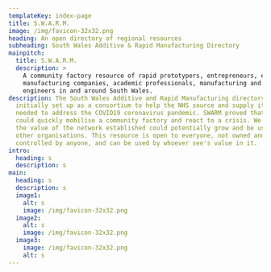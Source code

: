 ```yaml
---
templateKey: index-page
title: S.W.A.R.M.
image: /img/favicon-32x32.png
heading: An open directory of regional resources
subheading: South Wales Additive & Rapid Manufacturing Directory
mainpitch:
  title: S.W.A.R.M.
  description: >
    A community factory resource of rapid prototypers, entrepreneurs, experts,
    manufacturing companies, academic professionals, manufacturing and design
    engineers in and around South Wales.
description: The South Wales Additive and Rapid Manufacturing directory was
  initially set up as a consortium to help the NHS source and supply items it
  needed to address the COVID19 coronavirus pandemic. SWARM proved that you
  could quickly mobilise a community factory and react to a crisis. We decided
  the value of the network established could potentially grow and be useful to
  other organisations. This resource is open to everyone, not owned and
  controlled by anyone, and can be used by whoever see's value in it.
intro:
  heading: s
  description: s
main:
  heading: s
  description: s
  image1:
    alt: s
    image: /img/favicon-32x32.png
  image2:
    alt: s
    image: /img/favicon-32x32.png
  image3:
    image: /img/favicon-32x32.png
    alt: s
---
```

